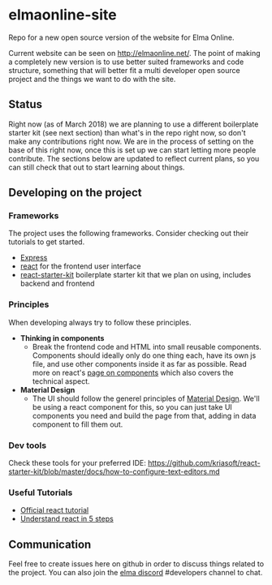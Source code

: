 # elmaonline-site

Repo for a new open source version of the website for Elma Online.

Current website can be seen on http://elmaonline.net/. The point of making a completely new version is to use better suited frameworks and code structure, something that will better fit a multi developer open source project and the things we want to do with the site.

## Status

Right now (as of March 2018) we are planning to use a different boilerplate starter kit (see next section) than what's in the repo right now, so don't make any contributions right now. We are in the process of setting on the base of this right now, once this is set up we can start letting more people contribute. The sections below are updated to reflect current plans, so you can still check that out to start learning about things.

## Developing on the project

### Frameworks
The project uses the following frameworks. Consider checking out their tutorials to get started.
- [Express](http://expressjs.com/)
- [react](https://facebook.github.io/react/) for the frontend user interface
- [react-starter-kit](https://github.com/kriasoft/react-starter-kit) boilerplate starter kit that we plan on using, includes backend and frontend

### Principles
When developing always try to follow these principles.
- **Thinking in components**
  - Break the frontend code and HTML into small reusable components. Components should ideally only do one thing each, have its own js file, and use other components inside it as far as possible. Read more on react's [page on components](https://facebook.github.io/react/docs/thinking-in-react.html) which also covers the technical aspect.
- **Material Design**
  - The UI should follow the generel principles of [Material Design](https://material.io/guidelines/). We'll be using a react component for this, so you can just take UI components you need and build the page from that, adding in data component to fill them out.

### Dev tools
Check these tools for your preferred IDE: https://github.com/kriasoft/react-starter-kit/blob/master/docs/how-to-configure-text-editors.md
  
### Useful Tutorials
- [Official react tutorial](https://facebook.github.io/react/tutorial/tutorial.html)
- [Understand react in 5 steps](https://medium.freecodecamp.com/the-5-things-you-need-to-know-to-understand-react-a1dbd5d114a3#.4oloyujg7)

## Communication
Feel free to create issues here on github in order to discuss things related to the project. You can also join the [elma discord](https://discord.gg/j5WMFC6) #developers channel to chat.
